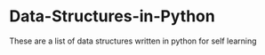 # Data-Structures-in-Python
These are a list of data structures written in python for self learning
